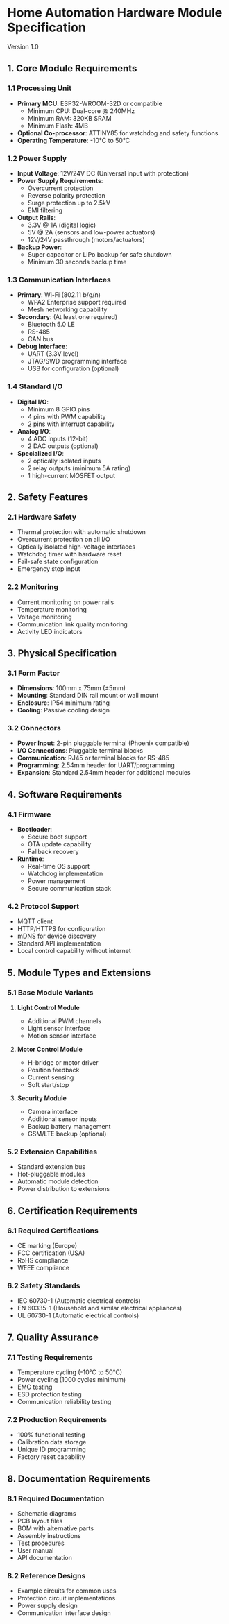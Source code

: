 # Home Automation Hardware Module Specification
Version 1.0

## 1. Core Module Requirements

### 1.1 Processing Unit
- **Primary MCU**: ESP32-WROOM-32D or compatible
  - Minimum CPU: Dual-core @ 240MHz
  - Minimum RAM: 320KB SRAM
  - Minimum Flash: 4MB
- **Optional Co-processor**: ATTINY85 for watchdog and safety functions
- **Operating Temperature**: -10°C to 50°C

### 1.2 Power Supply
- **Input Voltage**: 12V/24V DC (Universal input with protection)
- **Power Supply Requirements**:
  - Overcurrent protection
  - Reverse polarity protection
  - Surge protection up to 2.5kV
  - EMI filtering
- **Output Rails**:
  - 3.3V @ 1A (digital logic)
  - 5V @ 2A (sensors and low-power actuators)
  - 12V/24V passthrough (motors/actuators)
- **Backup Power**:
  - Super capacitor or LiPo backup for safe shutdown
  - Minimum 30 seconds backup time

### 1.3 Communication Interfaces
- **Primary**: Wi-Fi (802.11 b/g/n)
  - WPA2 Enterprise support required
  - Mesh networking capability
- **Secondary**: (At least one required)
  - Bluetooth 5.0 LE
  - RS-485
  - CAN bus
- **Debug Interface**:
  - UART (3.3V level)
  - JTAG/SWD programming interface
  - USB for configuration (optional)

### 1.4 Standard I/O
- **Digital I/O**:
  - Minimum 8 GPIO pins
  - 4 pins with PWM capability
  - 2 pins with interrupt capability
- **Analog I/O**:
  - 4 ADC inputs (12-bit)
  - 2 DAC outputs (optional)
- **Specialized I/O**:
  - 2 optically isolated inputs
  - 2 relay outputs (minimum 5A rating)
  - 1 high-current MOSFET output

## 2. Safety Features

### 2.1 Hardware Safety
- Thermal protection with automatic shutdown
- Overcurrent protection on all I/O
- Optically isolated high-voltage interfaces
- Watchdog timer with hardware reset
- Fail-safe state configuration
- Emergency stop input

### 2.2 Monitoring
- Current monitoring on power rails
- Temperature monitoring
- Voltage monitoring
- Communication link quality monitoring
- Activity LED indicators

## 3. Physical Specification

### 3.1 Form Factor
- **Dimensions**: 100mm x 75mm (±5mm)
- **Mounting**: Standard DIN rail mount or wall mount
- **Enclosure**: IP54 minimum rating
- **Cooling**: Passive cooling design

### 3.2 Connectors
- **Power Input**: 2-pin pluggable terminal (Phoenix compatible)
- **I/O Connections**: Pluggable terminal blocks
- **Communication**: RJ45 or terminal blocks for RS-485
- **Programming**: 2.54mm header for UART/programming
- **Expansion**: Standard 2.54mm header for additional modules

## 4. Software Requirements

### 4.1 Firmware
- **Bootloader**:
  - Secure boot support
  - OTA update capability
  - Fallback recovery
- **Runtime**:
  - Real-time OS support
  - Watchdog implementation
  - Power management
  - Secure communication stack

### 4.2 Protocol Support
- MQTT client
- HTTP/HTTPS for configuration
- mDNS for device discovery
- Standard API implementation
- Local control capability without internet

## 5. Module Types and Extensions

### 5.1 Base Module Variants
1. **Light Control Module**
   - Additional PWM channels
   - Light sensor interface
   - Motion sensor interface

2. **Motor Control Module**
   - H-bridge or motor driver
   - Position feedback
   - Current sensing
   - Soft start/stop

3. **Security Module**
   - Camera interface
   - Additional sensor inputs
   - Backup battery management
   - GSM/LTE backup (optional)

### 5.2 Extension Capabilities
- Standard extension bus
- Hot-pluggable modules
- Automatic module detection
- Power distribution to extensions

## 6. Certification Requirements

### 6.1 Required Certifications
- CE marking (Europe)
- FCC certification (USA)
- RoHS compliance
- WEEE compliance

### 6.2 Safety Standards
- IEC 60730-1 (Automatic electrical controls)
- EN 60335-1 (Household and similar electrical appliances)
- UL 60730-1 (Automatic electrical controls)

## 7. Quality Assurance

### 7.1 Testing Requirements
- Temperature cycling (-10°C to 50°C)
- Power cycling (1000 cycles minimum)
- EMC testing
- ESD protection testing
- Communication reliability testing

### 7.2 Production Requirements
- 100% functional testing
- Calibration data storage
- Unique ID programming
- Factory reset capability

## 8. Documentation Requirements

### 8.1 Required Documentation
- Schematic diagrams
- PCB layout files
- BOM with alternative parts
- Assembly instructions
- Test procedures
- User manual
- API documentation

### 8.2 Reference Designs
- Example circuits for common uses
- Protection circuit implementations
- Power supply design
- Communication interface design
